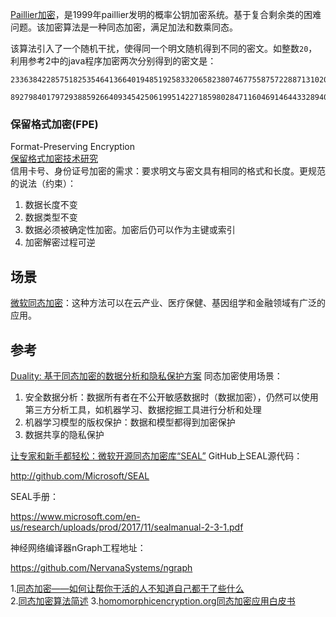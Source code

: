 [Paillier加密](https://baike.baidu.com/item/Paillier%E5%8A%A0%E5%AF%86/20388831?fr=aladdin)，是1999年paillier发明的概率公钥加密系统。基于复合剩余类的困难问题。该加密算法是一种同态加密，满足加法和数乘同态。

该算法引入了一个随机干扰，使得同一个明文随机得到不同的密文。如整数`20`，利用参考2中的java程序加密两次分别得到的密文是：
```
2336384228575182535464136640194851925833206582380746775587572288713102061168541418346372156393688929318793675258366921633325432902948664913130724903884357640346100566793499686890956748197958296786151310567176595824481153063654367032546976833098474304662791089540661692935752835503084292440182368425570026954
```
```
89279840179729388592664093454250619951422718598028471160469146443328940066634670213168578157564831951927937927280147823425990611105752786455029229439663271317531753030143458208941244274469053680436705676696626416304379788876085368160123721202300950279926942930756268377117052589778853707056980672460227823852
```
### 保留格式加密(FPE)
Format-Preserving Encryption  
[保留格式加密技术研究](https://wenku.baidu.com/view/940c1ae8aeaad1f346933fe0.html)  
信用卡号、身份证号加密的需求：要求明文与密文具有相同的格式和长度。更规范的说法（约束）：
1. 数据长度不变  
2. 数据类型不变  
3. 数据必须被确定性加密。加密后仍可以作为主键或索引  
4. 加密解密过程可逆  






## 场景
[微软同态加密](https://www.microsoft.com/en-us/research/project/homomorphic-encryption/)：这种方法可以在云产业、医疗保健、基因组学和金融领域有广泛的应用。
## 参考
[Duality: 基于同态加密的数据分析和隐私保护方案](http://blog.nsfocus.net/rsa2019-duality-data-analysis-privacy-protection-scheme-based-homomorphic-encryption/)
同态加密使用场景：
1. 安全数据分析：数据所有者在不公开敏感数据时（数据加密），仍然可以使用第三方分析工具，如机器学习、数据挖掘工具进行分析和处理  
2. 机器学习模型的版权保护：数据和模型都得到加密保护  
3. 数据共享的隐私保护

[让专家和新手都轻松：微软开源同态加密库“SEAL”](http://www.sohu.com/a/287435485_490113)
GitHub上SEAL源代码：

http://github.com/Microsoft/SEAL

SEAL手册：

https://www.microsoft.com/en-us/research/uploads/prod/2017/11/sealmanual-2-3-1.pdf

神经网络编译器nGraph工程地址：

https://github.com/NervanaSystems/ngraph

1.[同态加密——如何让帮你干活的人不知道自己都干了些什么](https://zhuanlan.zhihu.com/p/31822335)  
2.[同态加密算法简述](https://blog.csdn.net/jason_cuijiahui/article/details/79121702)
3.[homomorphicencryption.org同态加密应用白皮书](http://homomorphicencryption.org/white_papers/applications_homomorphic_encryption_white_paper.pdf)
